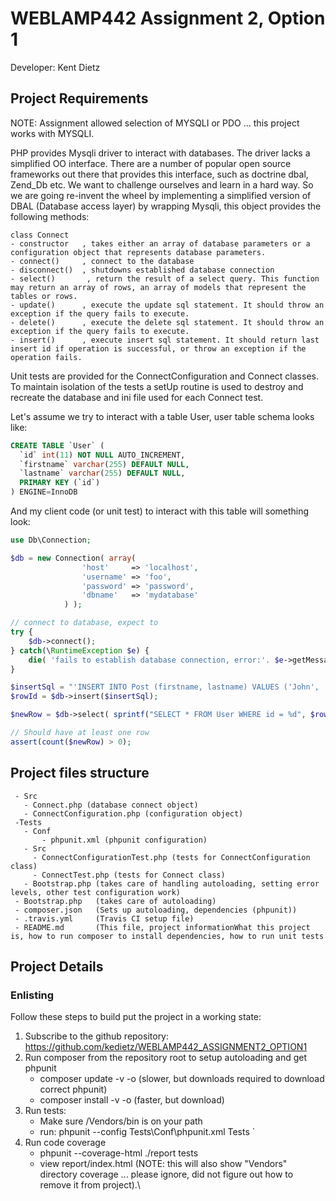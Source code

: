 # WEBLAMP442 Assignment 2, Option 1

Developer: Kent Dietz

## Project Requirements

NOTE: Assignment allowed selection of MYSQLI or PDO ... this project works with MYSQLI.

PHP provides Mysqli driver to interact with databases. The driver lacks a simplified OO interface. There are a number of popular open source frameworks
out there that provides this interface, such as doctrine dbal, Zend_Db etc. We want to challenge ourselves and learn in a hard way. So we are going re-invent the wheel
by implementing a simplified version of DBAL (Database access layer) by wrapping Mysqli, this object provides the following methods:

```
class Connect
- constructor   , takes either an array of database parameters or a configuration object that represents database parameters.
- connect()     , connect to the database
- disconnect()  , shutdowns established database connection
- select()       , return the result of a select query. This function may return an array of rows, an array of models that represent the tables or rows.
- update()      , execute the update sql statement. It should throw an exception if the query fails to execute.
- delete()      , execute the delete sql statement. It should throw an exception if the query fails to execute.
- insert()      , execute insert sql statement. It should return last insert id if operation is successful, or throw an exception if the operation fails.
```

Unit tests are provided for the ConnectConfiguration and Connect classes.  To maintain isolation of the tests a setUp routine is used to destroy and recreate
the database and ini file used for each Connect test.

Let's assume we try to interact with a table User, user table schema looks like:
```sql
CREATE TABLE `User` (
  `id` int(11) NOT NULL AUTO_INCREMENT,
  `firstname` varchar(255) DEFAULT NULL,
  `lastname` varchar(255) DEFAULT NULL,
  PRIMARY KEY (`id`)
) ENGINE=InnoDB
```

And my client code (or unit test) to interact with this table will something look:

```php
use Db\Connection;

$db = new Connection( array(
                'host'     => 'localhost',
                'username' => 'foo',
                'password' => 'password',
                'dbname'   => 'mydatabase'
            ) );

// connect to database, expect to
try {
    $db->connect();
} catch(\RuntimeException $e) {
    die( 'fails to establish database connection, error:'. $e->getMessage() );
}

$insertSql = "'INSERT INTO Post (firstname, lastname) VALUES ('John', 'Smith')";
$rowId = $db->insert($insertSql);

$newRow = $db->select( sprintf("SELECT * FROM User WHERE id = %d", $rowId ) );

// Should have at least one row
assert(count($newRow) > 0);

```

## Project files structure

```
 - Src
   - Connect.php (database connect object)
   - ConnectConfiguration.php (configuration object)
 -Tests
   - Conf
	   - phpunit.xml (phpunit configuration)
   - Src
     - ConnectConfigurationTest.php (tests for ConnectConfiguration class)
     - ConnectTest.php (tests for Connect class)
   - Bootstrap.php (takes care of handling autoloading, setting error levels, other test configuration work)
 - Bootstrap.php   (takes care of autoloading)
 - composer.json   (Sets up autoloading, dependencies (phpunit))
 - .travis.yml     (Travis CI setup file)
 - README.md       (This file, project informationWhat this project is, how to run composer to install dependencies, how to run unit tests
```

## Project Details

### Enlisting

Follow these steps to build put the project in a working state:

1. Subscribe to the github repository: https://github.com/kedietz/WEBLAMP442_ASSIGNMENT2_OPTION1
2. Run composer from the repository root to setup autoloading and get phpunit
   * composer update -v -o (slower, but downloads required to download correct phpunit)
   * composer install -v -o (faster, but download)
3. Run tests:
   * Make sure <repository root>/Vendors/bin is on your path
   * run: phpunit --config Tests\Conf\phpunit.xml Tests
`
4. Run code coverage
   * phpunit --coverage-html ./report tests
   * view report/index.html (NOTE: this will also show "Vendors" directory coverage ... please ignore, did not figure out how to remove it from project).\

